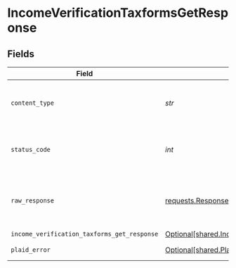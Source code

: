 # IncomeVerificationTaxformsGetResponse


## Fields

| Field                                                                                                                  | Type                                                                                                                   | Required                                                                                                               | Description                                                                                                            |
| ---------------------------------------------------------------------------------------------------------------------- | ---------------------------------------------------------------------------------------------------------------------- | ---------------------------------------------------------------------------------------------------------------------- | ---------------------------------------------------------------------------------------------------------------------- |
| `content_type`                                                                                                         | *str*                                                                                                                  | :heavy_check_mark:                                                                                                     | HTTP response content type for this operation                                                                          |
| `status_code`                                                                                                          | *int*                                                                                                                  | :heavy_check_mark:                                                                                                     | HTTP response status code for this operation                                                                           |
| `raw_response`                                                                                                         | [requests.Response](https://requests.readthedocs.io/en/latest/api/#requests.Response)                                  | :heavy_check_mark:                                                                                                     | Raw HTTP response; suitable for custom response parsing                                                                |
| `income_verification_taxforms_get_response`                                                                            | [Optional[shared.IncomeVerificationTaxformsGetResponse]](../../models/shared/incomeverificationtaxformsgetresponse.md) | :heavy_minus_sign:                                                                                                     | OK                                                                                                                     |
| `plaid_error`                                                                                                          | [Optional[shared.PlaidError]](../../models/shared/plaiderror.md)                                                       | :heavy_minus_sign:                                                                                                     | Error response.                                                                                                        |